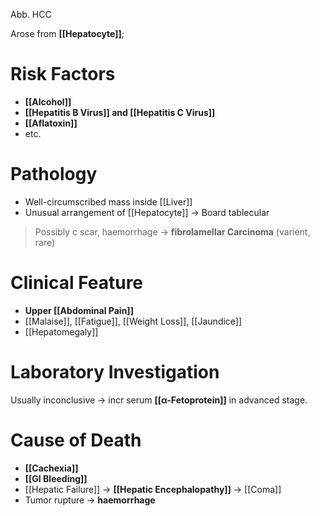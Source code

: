 Abb. HCC

Arose from **[[Hepatocyte]]**; 

# Risk Factors
- **[[Alcohol]]**
- **[[Hepatitis B Virus]] and [[Hepatitis C Virus]]**
- **[[Aflatoxin]]**
- etc.

# Pathology
- Well-circumscribed mass inside [[Liver]]
- Unusual arrangement of [[Hepatocyte]] -> Board tablecular
> Possibly c scar, haemorrhage -> **fibrolamellar Carcinoma** (varient, rare)

# Clinical Feature
- **Upper [[Abdominal Pain]]**
- [[Malaise]], [[Fatigue]], [[Weight Loss]], [[Jaundice]]
- [[Hepatomegaly]]

# Laboratory Investigation
Usually inconclusive -> incr serum **[[α-Fetoprotein]]** in advanced stage.

# Cause of Death
- **[[Cachexia]]**
- **[[GI Bleeding]]**
- [[Hepatic Failure]] -> **[[Hepatic Encephalopathy]]** -> [[Coma]]
- Tumor rupture -> **haemorrhage**